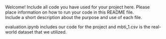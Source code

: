 Welcome! Include all code you have used for your project here.
Please place information on how to run your code in this README file.  
Include a short description about the purpose and use of each file.

evaluation.ipynb includes our code for the project and mbti_1.csv is the real-world dataset that we utilized.
